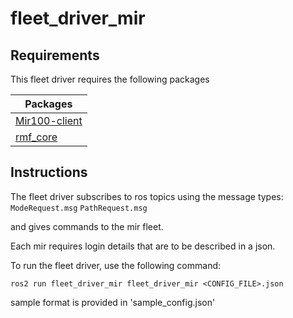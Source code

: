# fleet_driver_mir
## Requirements

This fleet driver requires the following packages

|Packages|
|---|
|[Mir100-client](https://github.com/osrf/mir100-client)|
|[rmf_core](https://github.com/osrf/rmf_core)|

## Instructions 

The fleet driver subscribes to ros topics using the message types:
`ModeRequest.msg`
`PathRequest.msg`

and gives commands to the mir fleet.

Each mir requires login details that are to be described in a json.


To run the fleet driver, use the following command:

`ros2 run fleet_driver_mir fleet_driver_mir <CONFIG_FILE>.json`

sample format is provided in 'sample_config.json'

